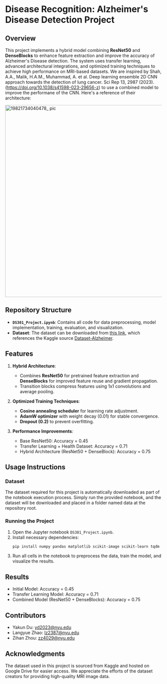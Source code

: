 # Disease Recognition: Alzheimer's Disease Detection Project

## Overview
This project implements a hybrid model combining **ResNet50** and **DenseBlocks** to enhance feature extraction and improve the accuracy of Alzheimer's Disease detection. The system uses transfer learning, advanced architectural integrations, and optimized training techniques to achieve high performance on MRI-based datasets. We are inspired by Shah, A.A., Malik, H.A.M., Muhammad, A. et al. Deep learning ensemble 2D CNN approach towards the detection of lung cancer. Sci Rep 13, 2987 (2023).(https://doi.org/10.1038/s41598-023-29656-z) to use a combined model to improve the performane of the CNN.
Here's a reference of their architecture:


<img width="615" alt="19821734040478_ pic" src="https://github.com/user-attachments/assets/776ebac7-98fa-4a8c-96eb-a638467f9849" />

## Repository Structure

- **`DS301_Project.ipynb`**: Contains all code for data preprocessing, model implementation, training, evaluation, and visualization.
- **Dataset**: The dataset can be downloaded from [this link](https://drive.google.com/uc?id=10-b4PKd6UUTkZU3SdOn_hbgZHU8CUjT_&confirm=t&uuid=a3d8c59d-edfe-4d49-96a3-2a9246d0a4cc), which references the Kaggle source [Dataset-Alzheimer](https://www.kaggle.com/datasets/yasserhessein/dataset-alzheimer).

## Features
1. **Hybrid Architecture**:
   - Combines **ResNet50** for pretrained feature extraction and **DenseBlocks** for improved feature reuse and gradient propagation.
   - Transition blocks compress features using 1x1 convolutions and average pooling.

2. **Optimized Training Techniques**:
   - **Cosine annealing scheduler** for learning rate adjustment.
   - **AdamW optimizer** with weight decay (0.01) for stable convergence.
   - **Dropout (0.2)** to prevent overfitting.

3. **Performance Improvements**:
   - Base ResNet50: Accuracy = 0.45
   - Transfer Learning + Health Dataset: Accuracy = 0.71
   - Hybrid Architecture (ResNet50 + DenseBlock): Accuracy = 0.75

## Usage Instructions

### Dataset
The dataset required for this project is automatically downloaded as part of the notebook execution process. Simply run the provided notebook, and the dataset will be downloaded and placed in a folder named data at the repository root.

### Running the Project
1. Open the Jupyter notebook `DS301_Project.ipynb`.
2. Install necessary dependencies:
   ```bash
   pip install numpy pandas matplotlib scikit-image scikit-learn tqdm tensorflow keras gdown torch torchvision Pillow typeguard scikeras
3. Run all cells in the notebook to preprocess the data, train the model, and visualize the results.

## Results
  - Initial Model: Accuracy = 0.45
  - Transfer Learning Model: Accuracy = 0.71
  - Combined Model (ResNet50 + DenseBlocks): Accuracy = 0.75

## Contributors
  - Yakun Du: yd2023@nyu.edu
  - Langyue Zhao: lz2387@nyu.edu
  - Zihan Zhou: zz4029@nyu.edu

## Acknowledgments
The dataset used in this project is sourced from Kaggle and hosted on Google Drive for easier access. We appreciate the efforts of the dataset creators for providing high-quality MRI image data.
